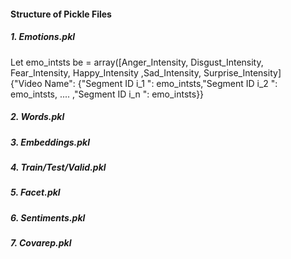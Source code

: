 #### Structure of Pickle Files

##### 1. Emotions.pkl 

Let emo_intsts be  = array([Anger_Intensity, Disgust_Intensity, Fear_Intensity, Happy_Intensity ,Sad_Intensity,   Surprise_Intensity] <br/>
{"Video Name": {"Segment ID i_1 ": emo_intsts,"Segment ID i_2 ": emo_intsts, .... ,"Segment ID i_n ": emo_intsts}}

##### 2. Words.pkl 

##### 3. Embeddings.pkl 

##### 4. Train/Test/Valid.pkl 

##### 5. Facet.pkl 

##### 6. Sentiments.pkl 

##### 7. Covarep.pkl 



